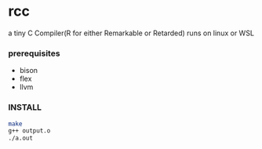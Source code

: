 # rcc
a tiny C Compiler(R for either Remarkable or Retarded)
runs on linux or WSL
### prerequisites
- bison
- flex
- llvm
### INSTALL
```bash
make
g++ output.o
./a.out
```

